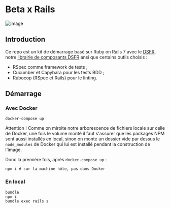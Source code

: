 # Beta x Rails

![image](https://user-images.githubusercontent.com/107635/182360512-9fd4be19-bdf9-4a02-8f9c-94abf94e0164.png)


## Introduction

Ce repo est un kit de démarrage basé sur Ruby on Rails 7 avec le
[DSFR](https://www.systeme-de-design.gouv.fr/), notre [librairie de
composants DSFR](https://github.com/betagouv/dsfr-view-components)
ansi que certains outils choisis :

* RSpec comme framework de tests ;
* Cucumber et Capybara pour les tests BDD ;
* Rubocop (RSpec et Rails) pour le linting.

## Démarrage

### Avec Docker

```shell
docker-compose up
```

Attention ! Comme on miroite notre arborescence de fichiers locale sur
celle de Docker, une fois le volume monté il faut s'assurer que les
packages NPM sont aussi installés en local, sinon on monte un dossier
vide par dessus le `node_modules` de Docker qui lui est installé
pendant la construction de l'image.

Donc la première fois, après `docker-compose up` :

```shell
npm i # sur la machine hôte, pas dans Docker
```

### En local

```
bundle
npm i
bundle exec rails s
```
